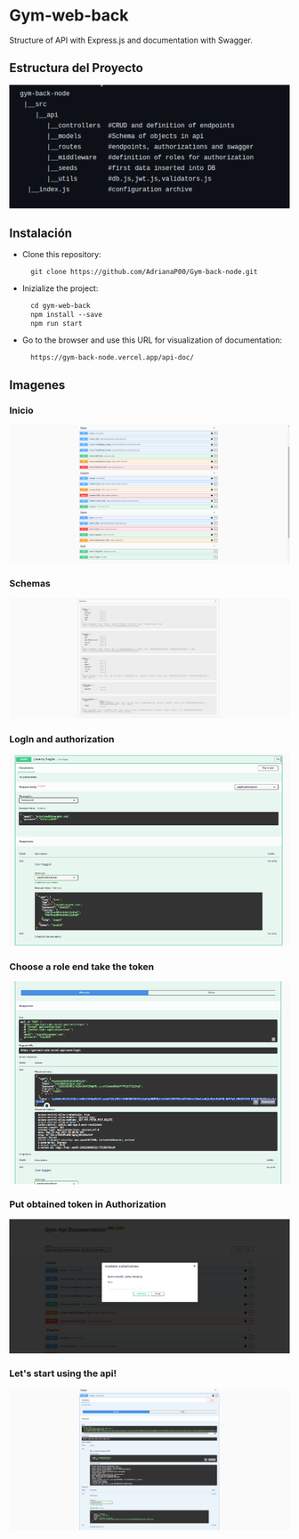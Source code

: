 # Gym-web-back

Structure of API with Express.js and documentation with Swagger.


## Estructura del Proyecto
![Example](img/8.png)




## Instalación

- Clone this repository: 

        git clone https://github.com/AdrianaP00/Gym-back-node.git

- Inizialize the project: 

        cd gym-web-back
        npm install --save
        npm run start
        
- Go to the browser and use this URL for visualization of documentation: 

        https://gym-back-node.vercel.app/api-doc/


## Imagenes

### Inicio
![Example](img/1.png)

### Schemas
![Example](img/2.png)

### LogIn and authorization
![Example](img/3.png)

### Choose a role end take the token
![Example](img/5.png)


### Put obtained token in Authorization 
![Example](img/6.png)


### Let's start using the api!
![Example](img/7.png)

